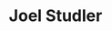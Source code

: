 ---
title: Joel Studler
description: Drummer \ Producer \ DevOps Engineer
background: "joel-studler-2020-glasses-side.jpg"
logo: "8thNote.svg"
---